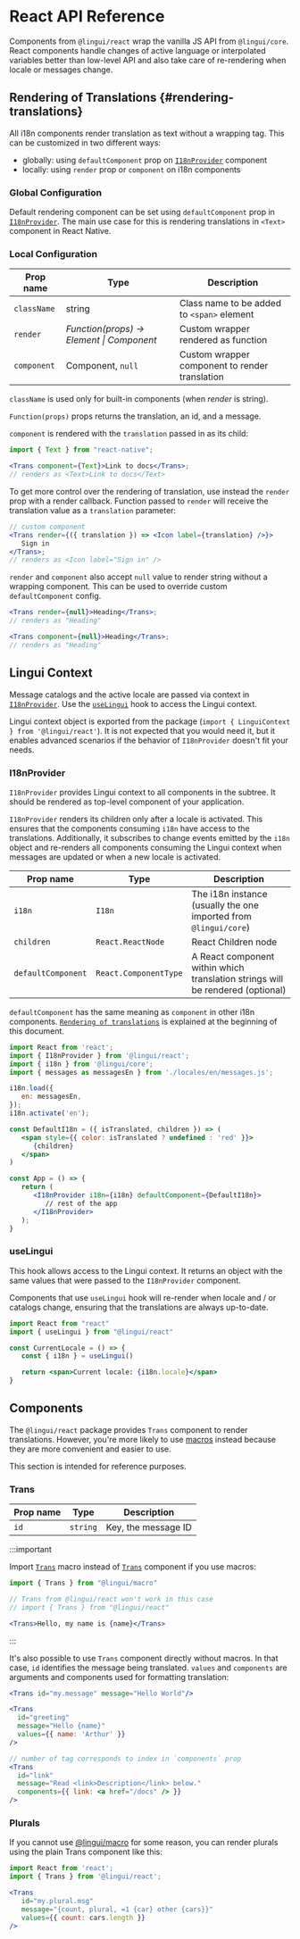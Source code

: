 # React API Reference

Components from `@lingui/react` wrap the vanilla JS API from `@lingui/core`. React components handle changes of active language or interpolated variables better than low-level API and also take care of re-rendering when locale or messages change.

## Rendering of Translations {#rendering-translations}

All i18n components render translation as text without a wrapping tag. This can be customized in two different ways:

-   globally: using `defaultComponent` prop on [`I18nProvider`](#i18nprovider) component
-   locally: using `render` prop or `component` on i18n components

### Global Configuration

Default rendering component can be set using `defaultComponent` prop in [`I18nProvider`](#i18nprovider). The main use case for this is rendering translations in `<Text>` component in React Native.

### Local Configuration

| Prop name   | Type                                      | Description                                    |
|-------------| ----------------------------------------- |------------------------------------------------|
| `className` | string                                    | Class name to be added to `<span>` element     |
| `render`    | *Function(props) -> Element \| Component* | Custom wrapper rendered as function          |
| `component` | Component, `null`                         | Custom wrapper component to render translation |

`className` is used only for built-in components (when *render* is string).

`Function(props)` props returns the translation, an id, and a message.

`component` is rendered with the `translation` passed in as its child:

``` jsx
import { Text } from "react-native";

<Trans component={Text}>Link to docs</Trans>;
// renders as <Text>Link to docs</Text>
```

To get more control over the rendering of translation, use instead the `render` prop with a render callback. Function passed to `render` will receive the translation value as a `translation` parameter:

``` jsx
// custom component
<Trans render={({ translation }) => <Icon label={translation} />}>
   Sign in
</Trans>;
// renders as <Icon label="Sign in" />
```

`render` and `component` also accept `null` value to render string without a wrapping component. This can be used to override custom `defaultComponent` config.

``` jsx
<Trans render={null}>Heading</Trans>;
// renders as "Heading"

<Trans component={null}>Heading</Trans>;
// renders as "Heading"
```

## Lingui Context

Message catalogs and the active locale are passed via context in [`I18nProvider`](#i18nprovider). Use the [`useLingui`](#uselingui) hook to access the Lingui context.

Lingui context object is exported from the package (`import { LinguiContext } from '@lingui/react'`). It is not expected that you would need it, but it enables advanced scenarios if the behavior of `I18nProvider` doesn't fit your needs.

### I18nProvider

`I18nProvider` provides Lingui context to all components in the subtree. It should be rendered as top-level component of your application.

`I18nProvider` renders its children only after a locale is activated. This ensures that the components consuming `i18n` have access to the translations.
Additionally, it subscribes to change events emitted by the `i18n` object and re-renders all components consuming the Lingui context when messages are updated or when a new locale is activated.

| Prop name          | Type                  | Description                                                               |
|--------------------|-----------------------|---------------------------------------------------------------------------|
| `i18n`             | `I18n`                | The i18n instance (usually the one imported from `@lingui/core`)          |
| `children`         | `React.ReactNode`     | React Children node                                                       |
| `defaultComponent` | `React.ComponentType` | A React component within which translation strings will be rendered (optional) |

`defaultComponent` has the same meaning as `component` in other i18n components. [`Rendering of translations`](#rendering-translations) is explained at the beginning of this document.

``` jsx
import React from 'react';
import { I18nProvider } from '@lingui/react';
import { i18n } from '@lingui/core';
import { messages as messagesEn } from './locales/en/messages.js';

i18n.load({
   en: messagesEn,
});
i18n.activate('en');

const DefaultI18n = ({ isTranslated, children }) => (
   <span style={{ color: isTranslated ? undefined : 'red' }}>
      {children}
   </span>
)

const App = () => {
   return (
      <I18nProvider i18n={i18n} defaultComponent={DefaultI18n}>
         // rest of the app
      </I18nProvider>
   );
}
```

### useLingui

This hook allows access to the Lingui context. It returns an object with the same values that were passed to the `I18nProvider` component.

Components that use `useLingui` hook will re-render when locale and / or catalogs change, ensuring that the translations are always up-to-date.

``` jsx
import React from "react"
import { useLingui } from "@lingui/react"

const CurrentLocale = () => {
   const { i18n } = useLingui()

   return <span>Current locale: {i18n.locale}</span>
}
```

## Components

The `@lingui/react` package provides `Trans` component to render translations. However, you're more likely to use [macros](/docs/ref/macro.md) instead because they are more convenient and easier to use.

This section is intended for reference purposes.

### Trans

| Prop name | Type     | Description         |
| --------- | -------- | ------------------- |
| `id`      | `string` | Key, the message ID |

:::important

Import [`Trans`](/docs/ref/macro.md#trans) macro instead of [`Trans`](#trans) component if you use macros:

``` jsx
import { Trans } from "@lingui/macro"

// Trans from @lingui/react won't work in this case
// import { Trans } from "@lingui/react"

<Trans>Hello, my name is {name}</Trans>
```
:::

It's also possible to use `Trans` component directly without macros. In that case, `id` identifies the message being translated. `values` and `components` are arguments and components used for formatting translation:

``` jsx
<Trans id="my.message" message="Hello World"/>

<Trans
  id="greeting"
  message="Hello {name}"
  values={{ name: 'Arthur' }}
/>

// number of tag corresponds to index in `components` prop
<Trans
  id="link"
  message="Read <link>Description</link> below."
  components={{ link: <a href="/docs" /> }}
/>
```

### Plurals

If you cannot use [@lingui/macro](/docs/ref/macro.md) for some reason, you can render plurals using the plain Trans component like this:

``` jsx
import React from 'react';
import { Trans } from '@lingui/react';

<Trans
   id="my.plural.msg"
   message="{count, plural, =1 {car} other {cars}}"
   values={{ count: cars.length }}
/>
```
